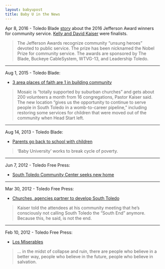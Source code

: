 ```yaml
---
layout: babyupost
title: Baby U in the News
---
```



 Apr 8, 2016 - Toledo Blade [story](http://www.toledoblade.com/local/2016/04/08/4-awarded-recognition-for-community-service.html) about the 2016 Jefferson Award winners for community service. [Kelly and David Kaiser](/our-story) were finalists.
 
>  The Jefferson Awards recognize community “unsung heroes” devoted to public service. The prize has been nicknamed the Nobel Prize for community service. The awards are sponsored by The Blade, Buckeye CableSystem, WTVG-13, and Leadership Toledo.


---


Aug 1, 2015 - Toledo Blade:
 - [3 area places of faith are 1 in building community](http://www.toledoblade.com/Religion/2015/08/01/3-area-places-of-faith-are-1-in-building-community.html)
 
> Mosaic is “totally supported by suburban churches” and gets about 200 volunteers a month from 16 congregations, Pastor Kaiser said. The new location “gives us the opportunity to continue to serve people in South Toledo in a womb-to-career pipeline,” including restoring some services for children that were moved out of the community when Head Start left.


---



Aug 14, 2013 - Toledo Blade:
 - [Parents go back to school with children](http://toledoblade.com/Education/2013/08/15/Parents-go-back-to-school-with-children-Copy.html) 

> ‘Baby University’ works to break cycle of poverty.


---


Jun 7, 2012 - Toledo Free Press:
 - [South Toledo Community Center seeks new home](http://babyutoledo.com/263/jun-2012-toledo-free-press-article-that-mentions-mosaic-ministries)


---


Mar 30, 2012 - Toledo Free Press:
 - [Churches, agencies partner to develop South Toledo](http://babyutoledo.com/257/mar-2012-toledo-free-press-article-that-mentions-mosaic-ministries)
 
> Kaiser told the attendees at his community meeting that he’s consciously not calling South Toledo the “South End” anymore. Because this, he said, is not the end.


---


Feb 10, 2012 - Toledo Free Press:
 - [Los Miserables](http://babyutoledo.com/251/feb-2012-toledo-free-press-article-about-mosaic-ministries)

> ... in the midst of collapse and ruin, there are people who believe in a better way, people who believe in the future, people who believe in salvation.
